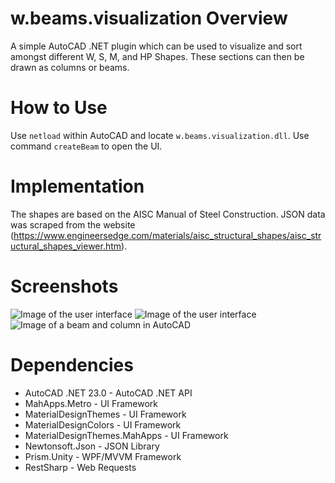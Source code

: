 # w.beams.visualization Overview

A simple AutoCAD .NET plugin which can be used to visualize and sort amongst different W, S, M, and HP Shapes. These sections can then be drawn as 
columns or beams. 

# How to Use

Use `netload` within AutoCAD and locate `w.beams.visualization.dll`.
Use command `createBeam` to open the UI.

# Implementation

The shapes are based on the AISC Manual of Steel Construction. JSON data was scraped from the website (https://www.engineersedge.com/materials/aisc_structural_shapes/aisc_structural_shapes_viewer.htm).


# Screenshots

![Image of the user interface](https://i.imgur.com/ZWHHase.png)
![Image of the user interface](https://i.imgur.com/XBrEPMm.png)
![Image of a beam and column in AutoCAD](https://i.imgur.com/W2p6LSc.png)

# Dependencies

<ul>
<li>AutoCAD .NET 23.0 - AutoCAD .NET API</li>
<li>MahApps.Metro - UI Framework</li>
<li>MaterialDesignThemes - UI Framework</li>
<li>MaterialDesignColors - UI Framework</li>
<li>MaterialDesignThemes.MahApps - UI Framework</li>
<li>Newtonsoft.Json - JSON Library</li>
<li>Prism.Unity - WPF/MVVM Framework</li>
<li>RestSharp - Web Requests</li>
</ul>

